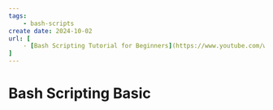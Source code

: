 ```yaml
---
tags: 
    - bash-scripts
create date: 2024-10-02
url: [
    - [Bash Scripting Tutorial for Beginners](https://www.youtube.com/watch?v=tK9Oc6AEnR4)
]
---
```


# Bash Scripting Basic

